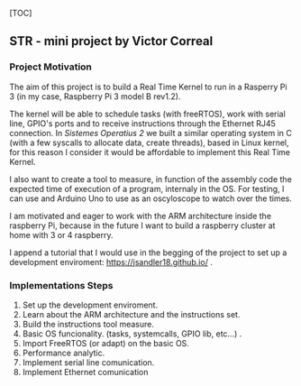 [TOC]

## STR - mini project by Victor Correal

### Project Motivation

The aim of this project is to build a Real Time Kernel to run in a Rasperry Pi 3 (in my case, Raspberry Pi 3 model B rev1.2). 

The kernel will be able to schedule tasks (with freeRTOS), work with serial line, GPIO's ports and to receive instructions through the Ethernet RJ45 connection. In *Sistemes Operatius 2* we built a similar operating system in C (with a few syscalls to allocate data, create threads), based in Linux kernel, for this reason I consider it would be affordable to implement this Real Time Kernel.

I also want to create a tool to measure, in function of the assembly code the expected time of execution of a program, internaly in the OS. For testing, I can use and Arduino Uno to use as an oscyloscope to watch over the times.

I am motivated and eager to work with the ARM architecture inside the raspberry Pi, because in the future I want to build a raspberry cluster at home with 3 or 4 raspberry.

I append a tutorial that I would use in the begging of the project to set up a development enviroment: https://jsandler18.github.io/ .

### Implementations Steps

1. Set up the development enviroment.
2. Learn about the ARM architecture and the instructions set.
3. Build the instructions tool measure.
4. Basic OS funcionality. (tasks, systemcalls, GPIO lib, etc...) .
5. Import FreeRTOS (or adapt) on the basic OS.
6. Performance analytic.
7. Implement serial line comunication.
8. Implement Ethernet comunication

